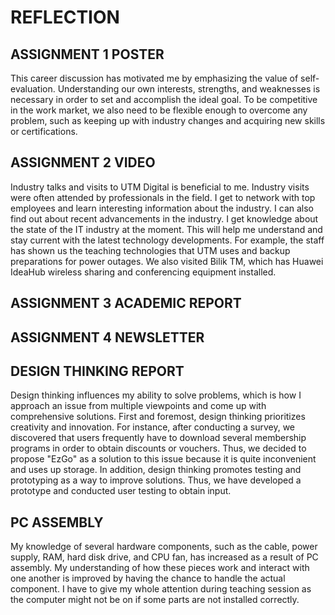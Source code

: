 # REFLECTION
## ASSIGNMENT 1 POSTER
This career discussion has motivated me by emphasizing the value of self-evaluation. Understanding our own interests, strengths, and weaknesses is necessary in order to set and accomplish the ideal goal. To be competitive in the work market, we also need to be flexible enough to overcome any problem, such as keeping up with industry changes and acquiring new skills or certifications.

## ASSIGNMENT 2 VIDEO
Industry talks and visits to UTM Digital is beneficial to me. Industry visits were often attended by professionals in the field. I get to network with top employees and learn interesting information about the industry. I can also find out about recent advancements in the industry. I get knowledge about the state of the IT industry at the moment. This will help me understand and stay current with the latest technology developments. For example, the staff has shown us the teaching technologies that UTM uses and backup preparations for power outages. We also visited Bilik TM, which has Huawei IdeaHub wireless sharing and conferencing equipment installed.

## ASSIGNMENT 3 ACADEMIC REPORT


## ASSIGNMENT 4 NEWSLETTER


## DESIGN THINKING REPORT
Design thinking influences my ability to solve problems, which is how I approach an issue from multiple viewpoints and come up with comprehensive solutions. First and foremost, design thinking prioritizes creativity and innovation. For instance, after conducting a survey, we discovered that users frequently have to download several membership programs in order to obtain discounts or vouchers. Thus, we decided to propose "EzGo" as a solution to this issue because it is quite inconvenient and uses up storage. In addition, design thinking promotes testing and prototyping as a way to improve solutions. Thus, we have developed a prototype and conducted user testing to obtain input.

## PC ASSEMBLY
My knowledge of several hardware components, such as the cable, power supply, RAM, hard disk drive, and CPU fan, has increased as a result of PC assembly. My understanding of how these pieces work and interact with one another is improved by having the chance to handle the actual component. I have to give my whole attention during teaching session as the computer might not be on if some parts are not installed correctly. 
